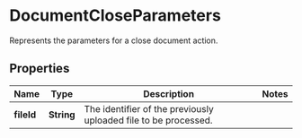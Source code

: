 

# DocumentCloseParameters

Represents the parameters for a close document action.
## Properties

Name | Type | Description | Notes
------------ | ------------- | ------------- | -------------
**fileId** | **String** | The identifier of the previously uploaded file to be processed. | 



